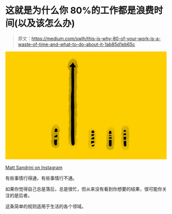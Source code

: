 # 这就是为什么你 80%的工作都是浪费时间(以及该怎么办)

> 原文：<https://medium.com/swlh/this-is-why-80-of-your-work-is-a-waste-of-time-and-what-to-do-about-it-1ab85d1eb65c>

![](img/5d62dddbc9c8a8eb65cc01c3fdd93577.png)

[Matt Sandrini on Instagram](http://instagram.com/mattsandrini)

有些事情行得通，有些事情行不通。

如果你觉得自己总是落后，总是很忙，但从来没有看到你想要的结果，很可能你关注的是后者。

这条简单的规则适用于生活的各个领域。